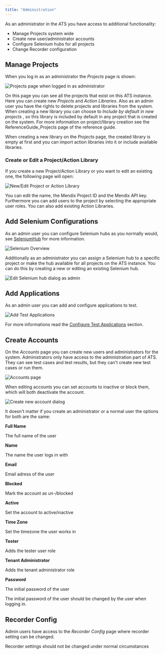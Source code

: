 ```yaml
---
title: "Administration"
---
```

As an administrator in the ATS you have access to additional functionality:

*   Manage Projects system wide
*   Create new user/administrator accounts
*   Configure Selenium hubs for all projects
*   Change Recorder configuration

## Manage Projects

When you log in as an administrator the _Projects_ page is shown:

![Projects page when logged in as administrator](attachments/Administration/startpage.png)

On this page you can see all the projects that exist on this ATS instance. Here you can create new _Projects_ and _Action Libraries_. Also as an admin user you have the rights to delete projects and libraries from the system. When creating a new library you can choose to _Include by default in new projects_ , so this library is included by default in any project that is created on the system. For more information on project/library creation see the ReferenceGuide_Projects page of the reference guide.

<div class="alert alert-info">

When creating a new library on the _Projects_ page, the created library is empty at first and you can import action libraries into it or include available libraries.

</div>

### Create or Edit a Project/Action Library

If you create a new Project/Action Library or you want to edit an existing one, the following page will open:

![New/Edit Project or Action Library](attachments/Administration/newEditProject.png)

You can edit the name, the Mendix Project ID and the Mendix API key. Furthermore you can add users to the project by selecting the appropriate user roles.
You can also add existing Action Libraries.
## Add Selenium Configurations

As an admin user you can configure Selenium hubs as you normally would, see [SeleniumHub](Configuration.md/#SeleniumHub) for more information.

![Selenium Overview](attachments/Administration/selenium.png)

Additionally as an administrator you can assign a Selenium hub to a specific project or make the hub available for all projects on the ATS instance. You can do this by creating a new or editing an existing Selenium hub.

![Edit Selenium hub dialog as admin](attachments/20644068/21168202.png)

## Add Applications

As an admin user you can add and configure applications to test.

![Add Test Applications](attachments/Administration/applications.png)

For more informations read the [Configure Test Applications](Configuration.md#Applications) section.

## Create Accounts

On the _Accounts_ page you can create new users and administrators for the system. Administrators only have access to the administration part of ATS. They can see test cases and test results, but they can't create new test cases or run them.

![Accounts page](attachments/Administration/accounts.png)

When editing accounts you can set accounts to inactive or block them, which will both deactivate the account.

![Create new account dialog](attachments/Administration/newUser.png)

It doesn't matter if you create an administrator or a normal user the options for both are the same:

**Full Name**

The full name of the user

**Name**

The name the user logs in with

**Email**

Email adress of the user

**Blocked**

Mark the account as un-/blocked

**Active**

Set the account to active/inactive

**Time Zone**

Set the timezone the user works in

**Tester**

Adds the tester user role

**Tenant Administrator**

Adds the tenant administrator role

**Password**

The initial password of the user

The initial password of the user should be changed by the user when logging in.


## Recorder Config

Admin users have access to the _Recorder Config_ page where recorder setting can be changed.

<div class="alert alert-info">

Recorder settings should not be changed under normal circumstances

</div>
